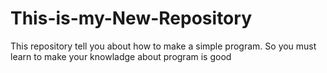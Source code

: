 # This-is-my-New-Repository
This repository tell you about how to make a simple program. So you must learn to make your knowladge about program is good
<html>
<head>
  <title></title>
</head>
<body>
</body>
</html>
